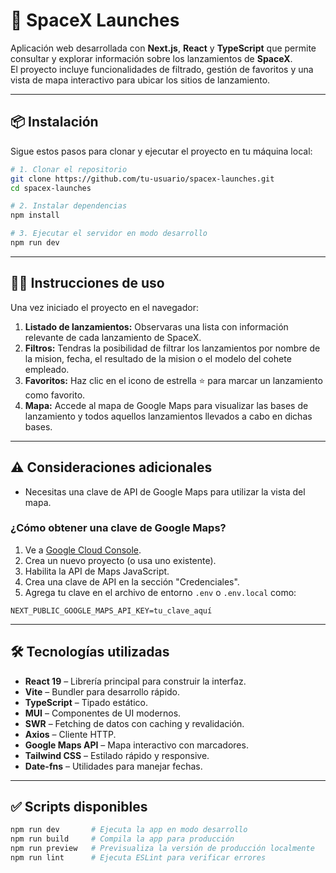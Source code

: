 # 🚀 SpaceX Launches

Aplicación web desarrollada con **Next.js**, **React** y **TypeScript** que permite consultar y explorar información sobre los lanzamientos de **SpaceX**.  
El proyecto incluye funcionalidades de filtrado, gestión de favoritos y una vista de mapa interactivo para ubicar los sitios de lanzamiento.

---

## 📦 Instalación

Sigue estos pasos para clonar y ejecutar el proyecto en tu máquina local:

```bash
# 1. Clonar el repositorio
git clone https://github.com/tu-usuario/spacex-launches.git
cd spacex-launches

# 2. Instalar dependencias
npm install

# 3. Ejecutar el servidor en modo desarrollo
npm run dev
```

---

## 🧑‍💻 Instrucciones de uso

Una vez iniciado el proyecto en el navegador:

1. **Listado de lanzamientos:** Observaras una lista con información relevante de cada lanzamiento de SpaceX.
2. **Filtros:** Tendras la posibilidad de filtrar los lanzamientos por nombre de la mision, fecha, el resultado de la mision o el modelo del cohete empleado.
3. **Favoritos:** Haz clic en el icono de estrella ⭐ para marcar un lanzamiento como favorito.
4. **Mapa:** Accede al mapa de Google Maps para visualizar las bases de lanzamiento y todos aquellos lanzamientos llevados a cabo en dichas bases.

---

## ⚠️ Consideraciones adicionales

- Necesitas una clave de API de Google Maps para utilizar la vista del mapa.

### ¿Cómo obtener una clave de Google Maps?

1. Ve a [Google Cloud Console](https://console.cloud.google.com/).
2. Crea un nuevo proyecto (o usa uno existente).
3. Habilita la API de Maps JavaScript.
4. Crea una clave de API en la sección "Credenciales".
5. Agrega tu clave en el archivo de entorno `.env` o `.env.local` como:

```env
NEXT_PUBLIC_GOOGLE_MAPS_API_KEY=tu_clave_aquí
```

---

## 🛠️ Tecnologías utilizadas

- **React 19** – Librería principal para construir la interfaz.
- **Vite** – Bundler para desarrollo rápido.
- **TypeScript** – Tipado estático.
- **MUI** – Componentes de UI modernos.
- **SWR** – Fetching de datos con caching y revalidación.
- **Axios** – Cliente HTTP.
- **Google Maps API** – Mapa interactivo con marcadores.
- **Tailwind CSS** – Estilado rápido y responsive.
- **Date-fns** – Utilidades para manejar fechas.

---

## ✅ Scripts disponibles

```bash
npm run dev       # Ejecuta la app en modo desarrollo
npm run build     # Compila la app para producción
npm run preview   # Previsualiza la versión de producción localmente
npm run lint      # Ejecuta ESLint para verificar errores
```

